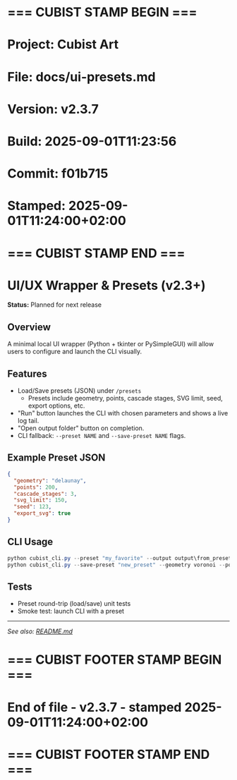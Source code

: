 # === CUBIST STAMP BEGIN ===
# Project: Cubist Art
# File: docs/ui-presets.md
# Version: v2.3.7
# Build: 2025-09-01T11:23:56
# Commit: f01b715
# Stamped: 2025-09-01T11:24:00+02:00
# === CUBIST STAMP END ===
# UI/UX Wrapper & Presets (v2.3+)

**Status:** Planned for next release

## Overview

A minimal local UI wrapper (Python + tkinter or PySimpleGUI) will allow users to configure and launch the CLI visually.

## Features

- Load/Save presets (JSON) under `/presets`
  - Presets include geometry, points, cascade stages, SVG limit, seed, export options, etc.
- "Run" button launches the CLI with chosen parameters and shows a live log tail.
- "Open output folder" button on completion.
- CLI fallback: `--preset NAME` and `--save-preset NAME` flags.

## Example Preset JSON

```json
{
  "geometry": "delaunay",
  "points": 200,
  "cascade_stages": 3,
  "svg_limit": 150,
  "seed": 123,
  "export_svg": true
}
```

## CLI Usage

```powershell
python cubist_cli.py --preset "my_favorite" --output output\from_preset --export-svg
python cubist_cli.py --save-preset "new_preset" --geometry voronoi --points 100 --output output\save
```

## Tests

- Preset round-trip (load/save) unit tests
- Smoke test: launch CLI with a preset

---

*See also: [README.md](../README.md)*


# === CUBIST FOOTER STAMP BEGIN ===
# End of file - v2.3.7 - stamped 2025-09-01T11:24:00+02:00
# === CUBIST FOOTER STAMP END ===
